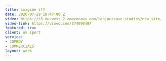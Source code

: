 ```yaml
---
title: imagine if?
date: 2020-07-28 10:47:00 Z
video: https://s3.eu-west-2.amazonaws.com/tanjun/case-studies/new_site/imagine-if/reel
video-link: https://vimeo.com/374090487
featured: true
client: uk sport
service:
- COMEDY
- COMMERCIALS
layout: work
---
```


